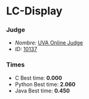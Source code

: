 # LC-Display

### Judge
- *Nombre:* [UVA Online Judge](https://uva.onlinejudge.org)
- *ID:* [10137](https://uva.onlinejudge.org/index.php?option=com_onlinejudge&Itemid=8&category=29&page=show_problem&problem=1078)

### Times
- C Best time: **0.000**
- Python Best time: **2.060**
- Java Best time: **0.450**